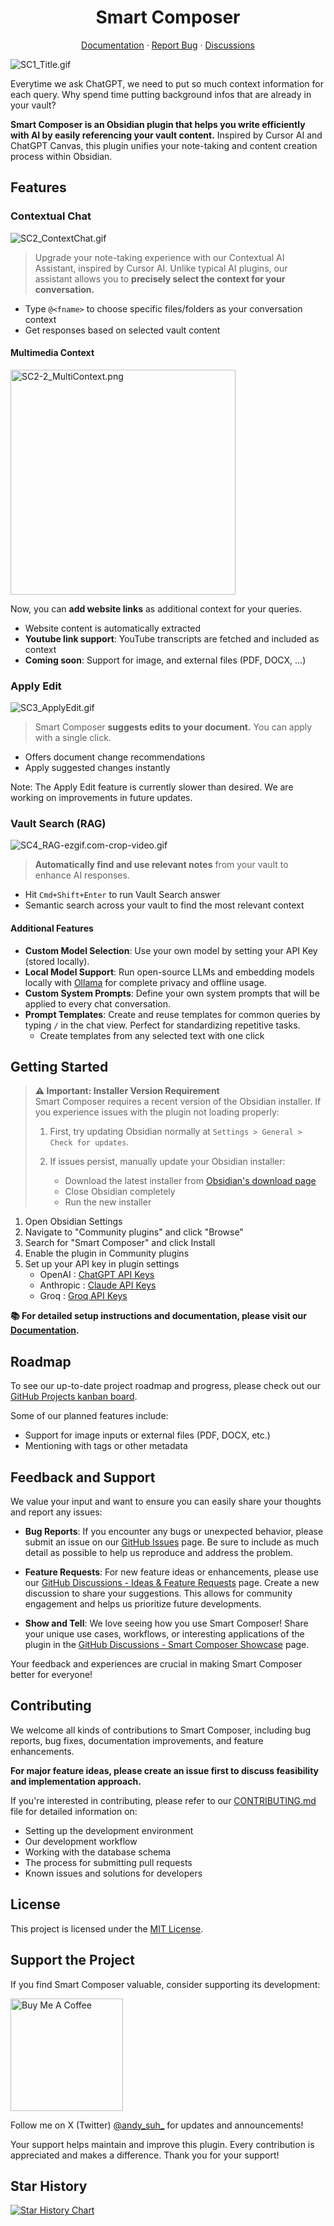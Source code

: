 <h1 align="center">Smart Composer</h1>

<p align="center">
  <a href="https://github.com/glowingjade/obsidian-smart-composer/wiki">Documentation</a>
  ·
  <a href="https://github.com/glowingjade/obsidian-smart-composer/issues">Report Bug</a>
  ·
  <a href="https://github.com/glowingjade/obsidian-smart-composer/discussions">Discussions</a>
</p>

![SC1_Title.gif](https://github.com/user-attachments/assets/a50a1f80-39ff-4eba-8090-e3d75e7be98c)

Everytime we ask ChatGPT, we need to put so much context information for each query. Why spend time putting background infos that are already in your vault?

**Smart Composer is an Obsidian plugin that helps you write efficiently with AI by easily referencing your vault content.** Inspired by Cursor AI and ChatGPT Canvas, this plugin unifies your note-taking and content creation process within Obsidian.

## Features

### Contextual Chat

![SC2_ContextChat.gif](https://github.com/user-attachments/assets/8da4c189-399a-450a-9591-95f1c9af1bc8)

> Upgrade your note-taking experience with our Contextual AI Assistant, inspired by Cursor AI. Unlike typical AI plugins, our assistant allows you to **precisely select the context for your conversation.**

- Type `@<fname>` to choose specific files/folders as your conversation context
- Get responses based on selected vault content

#### Multimedia Context

<img src="https://github.com/user-attachments/assets/b22175d4-80a2-4122-8555-2b9dd4987f93" alt="SC2-2_MultiContext.png" width="360"/>

Now, you can **add website links** as additional context for your queries.

- Website content is automatically extracted
- **Youtube link support**: YouTube transcripts are fetched and included as context
- **Coming soon**: Support for image, and external files (PDF, DOCX, ...)

### Apply Edit

![SC3_ApplyEdit.gif](https://github.com/user-attachments/assets/35ee03ff-4a61-4d08-8032-ca61fb37dcf1)

> Smart Composer **suggests edits to your document.** You can apply with a single click.

- Offers document change recommendations
- Apply suggested changes instantly

Note: The Apply Edit feature is currently slower than desired. We are working on improvements in future updates.

### Vault Search (RAG)

![SC4_RAG-ezgif.com-crop-video.gif](https://github.com/user-attachments/assets/91c3ab8d-56d7-43b8-bb4a-1e73615a40ec)

> **Automatically find and use relevant notes** from your vault to enhance AI responses.

- Hit `Cmd+Shift+Enter` to run Vault Search answer
- Semantic search across your vault to find the most relevant context

#### Additional Features

- **Custom Model Selection**: Use your own model by setting your API Key (stored locally).
- **Local Model Support**: Run open-source LLMs and embedding models locally with [Ollama](https://ollama.ai) for complete privacy and offline usage.
- **Custom System Prompts**: Define your own system prompts that will be applied to every chat conversation.
- **Prompt Templates**: Create and reuse templates for common queries by typing `/` in the chat view. Perfect for standardizing repetitive tasks.
  - Create templates from any selected text with one click

## Getting Started

> **⚠️ Important: Installer Version Requirement**  
> Smart Composer requires a recent version of the Obsidian installer. If you experience issues with the plugin not loading properly:
> 
> 1. First, try updating Obsidian normally at `Settings > General > Check for updates`.
> 
> 2. If issues persist, manually update your Obsidian installer:
>    - Download the latest installer from [Obsidian's download page](https://obsidian.md/download)
>    - Close Obsidian completely
>    - Run the new installer

1. Open Obsidian Settings
2. Navigate to "Community plugins" and click "Browse"
3. Search for "Smart Composer" and click Install
4. Enable the plugin in Community plugins
5. Set up your API key in plugin settings
   - OpenAI : [ChatGPT API Keys](https://platform.openai.com/api-keys)
   - Anthropic : [Claude API Keys](https://console.anthropic.com/settings/keys)
   - Groq : [Groq API Keys](https://console.groq.com/keys)

**📚 For detailed setup instructions and documentation, please visit our [Documentation](https://github.com/glowingjade/obsidian-smart-composer/wiki).**

## Roadmap

To see our up-to-date project roadmap and progress, please check out our [GitHub Projects kanban board](https://github.com/glowingjade/obsidian-smart-composer/projects?query=is%3Aopen).

Some of our planned features include:

- Support for image inputs or external files (PDF, DOCX, etc.)
- Mentioning with tags or other metadata

## Feedback and Support

We value your input and want to ensure you can easily share your thoughts and report any issues:

- **Bug Reports**: If you encounter any bugs or unexpected behavior, please submit an issue on our [GitHub Issues](https://github.com/glowingjade/obsidian-smart-composer/issues) page. Be sure to include as much detail as possible to help us reproduce and address the problem.

- **Feature Requests**: For new feature ideas or enhancements, please use our [GitHub Discussions - Ideas & Feature Requests](https://github.com/glowingjade/obsidian-smart-composer/discussions/categories/ideas-feature-requests) page. Create a new discussion to share your suggestions. This allows for community engagement and helps us prioritize future developments.

- **Show and Tell**: We love seeing how you use Smart Composer! Share your unique use cases, workflows, or interesting applications of the plugin in the [GitHub Discussions - Smart Composer Showcase](https://github.com/glowingjade/obsidian-smart-composer/discussions/categories/smart-composer-showcase) page.

Your feedback and experiences are crucial in making Smart Composer better for everyone!

## Contributing

We welcome all kinds of contributions to Smart Composer, including bug reports, bug fixes, documentation improvements, and feature enhancements.

**For major feature ideas, please create an issue first to discuss feasibility and implementation approach.**

If you're interested in contributing, please refer to our [CONTRIBUTING.md](CONTRIBUTING.md) file for detailed information on:

- Setting up the development environment
- Our development workflow
- Working with the database schema
- The process for submitting pull requests
- Known issues and solutions for developers


## License

This project is licensed under the [MIT License](LICENSE).

## Support the Project

If you find Smart Composer valuable, consider supporting its development:

<a href="https://www.buymeacoffee.com/glowingjade" target="_blank">
  <img src="https://github.com/user-attachments/assets/e794767d-b7dd-40eb-9132-e48ae7088000" alt="Buy Me A Coffee" width="180">
</a>

Follow me on X (Twitter) [@andy_suh_](https://x.com/andy_suh_) for updates and announcements!

Your support helps maintain and improve this plugin. Every contribution is appreciated and makes a difference. Thank you for your support!

## Star History

[![Star History Chart](https://api.star-history.com/svg?repos=glowingjade/obsidian-smart-composer&type=Date)](https://star-history.com/#glowingjade/obsidian-smart-composer&Date)
